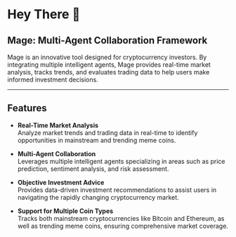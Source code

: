 # Hey There 👋



## Mage: Multi-Agent Collaboration Framework  

Mage is an innovative tool designed for cryptocurrency investors. By integrating multiple intelligent agents, Mage provides real-time market analysis, tracks trends, and evaluates trading data to help users make informed investment decisions.  

---

## Features  

- **Real-Time Market Analysis**  
  Analyze market trends and trading data in real-time to identify opportunities in mainstream and trending meme coins.  

- **Multi-Agent Collaboration**  
  Leverages multiple intelligent agents specializing in areas such as price prediction, sentiment analysis, and risk assessment.  

- **Objective Investment Advice**  
  Provides data-driven investment recommendations to assist users in navigating the rapidly changing cryptocurrency market.  

- **Support for Multiple Coin Types**  
  Tracks both mainstream cryptocurrencies like Bitcoin and Ethereum, as well as trending meme coins, ensuring comprehensive market coverage.  

